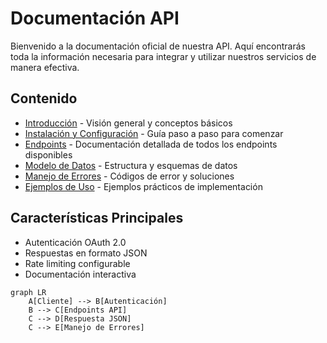 # Documentación API

Bienvenido a la documentación oficial de nuestra API. Aquí encontrarás toda la información necesaria para integrar y utilizar nuestros servicios de manera efectiva.

## Contenido

* [Introducción](introduccion.md) - Visión general y conceptos básicos
* [Instalación y Configuración](instalacion-configuracion.md) - Guía paso a paso para comenzar
* [Endpoints](endpoints.md) - Documentación detallada de todos los endpoints disponibles
* [Modelo de Datos](modelos-datos.md) - Estructura y esquemas de datos
* [Manejo de Errores](manejo-errores.md) - Códigos de error y soluciones
* [Ejemplos de Uso](ejemplos-uso.md) - Ejemplos prácticos de implementación

## Características Principales

- Autenticación OAuth 2.0
- Respuestas en formato JSON
- Rate limiting configurable
- Documentación interactiva

```mermaid
graph LR
    A[Cliente] --> B[Autenticación]
    B --> C[Endpoints API]
    C --> D[Respuesta JSON]
    C --> E[Manejo de Errores]